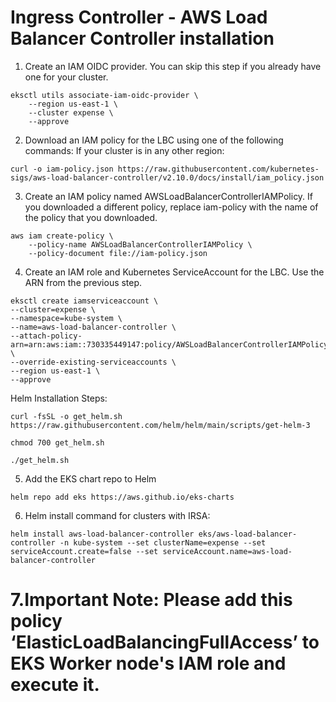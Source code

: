 
# Ingress Controller - AWS Load Balancer Controller installation

1. Create an IAM OIDC provider. You can skip this step if you already have one for your cluster.
```
eksctl utils associate-iam-oidc-provider \
    --region us-east-1 \
    --cluster expense \
    --approve
```

2. Download an IAM policy for the LBC using one of the following commands:
If your cluster is in any other region:
```
curl -o iam-policy.json https://raw.githubusercontent.com/kubernetes-sigs/aws-load-balancer-controller/v2.10.0/docs/install/iam_policy.json
```

3. Create an IAM policy named AWSLoadBalancerControllerIAMPolicy. If you downloaded a different policy, replace iam-policy with the name of the policy that you downloaded.
```
aws iam create-policy \
    --policy-name AWSLoadBalancerControllerIAMPolicy \
    --policy-document file://iam-policy.json
```

4. Create an IAM role and Kubernetes ServiceAccount for the LBC. Use the ARN from the previous step.
```
eksctl create iamserviceaccount \
--cluster=expense \
--namespace=kube-system \
--name=aws-load-balancer-controller \
--attach-policy-arn=arn:aws:iam::730335449147:policy/AWSLoadBalancerControllerIAMPolicy \
--override-existing-serviceaccounts \
--region us-east-1 \
--approve
```

Helm Installation Steps:
```
curl -fsSL -o get_helm.sh https://raw.githubusercontent.com/helm/helm/main/scripts/get-helm-3
```
```
chmod 700 get_helm.sh
```
```
./get_helm.sh
```

5. Add the EKS chart repo to Helm
```
helm repo add eks https://aws.github.io/eks-charts
```

6. Helm install command for clusters with IRSA:
```
helm install aws-load-balancer-controller eks/aws-load-balancer-controller -n kube-system --set clusterName=expense --set serviceAccount.create=false --set serviceAccount.name=aws-load-balancer-controller
```
# 7.Important Note: Please add this policy ‘ElasticLoadBalancingFullAccess’ to EKS Worker node's IAM role and execute it.